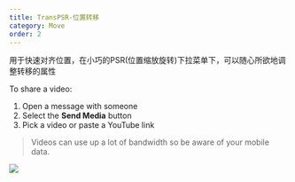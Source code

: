 ```yaml
---
title: TransPSR-位置转移
category: Move
order: 2
---
```


用于快速对齐位置，在小巧的PSR(位置缩放旋转)下拉菜单下，可以随心所欲地调整转移的属性

To share a video:

1. Open a message with someone
2. Select the **Send Media** button
3. Pick a video or paste a YouTube link

> Videos can use up a lot of bandwidth so be aware of your mobile data.

![](//placehold.it/800x600)